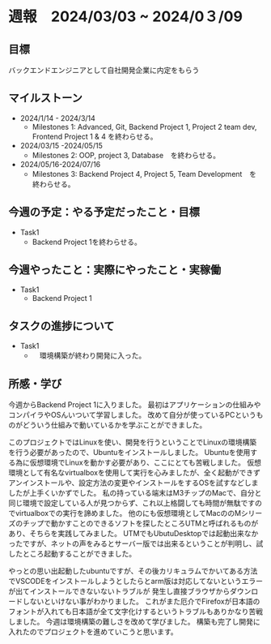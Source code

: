 # 週報　2024/03/03 ~ 2024/0３/09
## 目標   
バックエンドエンジニアとして自社開発企業に内定をもらう

## マイルストーン
- 2024/1/14 - 2024/3/14
  - Milestones 1: Advanced, Git, Backend Project 1, Project 2 team dev, Frontend Project 1 & 4 を終わらせる。
- 2024/03/15 -2024/05/15
  - Milestones 2: OOP, project 3, Database　を終わらせる。
- 2024/05/16-2024/07/16
  - Milestones 3: Backend Project 4, Project 5, Team Development　を終わらせる。
   
## 今週の予定：やる予定だったこと・目標
  - Task1
    - Backend Project 1を終わらせる。

## 今週やったこと：実際にやったこと・実稼働
- Task1
  - Backend Project 1

## タスクの進捗について
- Task1
  - 　環境構築が終わり開発に入った。

## 所感・学び

今週からBackend Project 1に入りました。
最初はアプリケーションの仕組みやコンパイラやOSんいついて学習しました。
改めて自分が使っているPCというものがどういう仕組みで動いているかを学ぶことができました。

このプロジェクトではLinuxを使い、開発を行うということでLinuxの環境構築を行う必要があったので、Ubuntuをインストールしました。
Ubuntuを使用する為に仮想環境でLinuxを動かす必要があり、ここにとても苦戦しました。
仮想環境として有名なvirtualboxを使用して実行を心みましたが、全く起動ができずアンインストールや、設定方法の変更やインストールをするOSを試すなどしましたが上手くいかずでした。
私の持っている端末はM3チップのMacで、自分と同じ環境で設定している人が見つからず、これ以上格闘しても時間が無駄ですのでvirtualboxでの実行を諦めました。
他のにも仮想環境としてMacののMシリーズのチップで動かすことのできるソフトを探したところUTMと呼ばれるものがあり、そちらを実践してみました。
UTMでもUbutuDesktopでは起動出来なかったですが、ネットの声をみるとサーバー版では出来るということが判明し、試したところ起動することができました。

やっとの思い出起動したubuntuですが、その後カリキュラムでかいてある方法でVSCODEをインストールしようとしたらとarm版は対応してないというエラーが出てインストールできないないトラブルが
発生し直接ブラウザからダウンロードしないといけない事がわかりました。
これがまた厄介でFirefoxが日本語のフォントが入れても日本語が全て文字化けするというトラブルもありかなり苦戦しました。
今週は環境構築の難しさを改めて学びました。
構築も完了し開発に入れたのでプロジェクトを進めていこうと思います。
